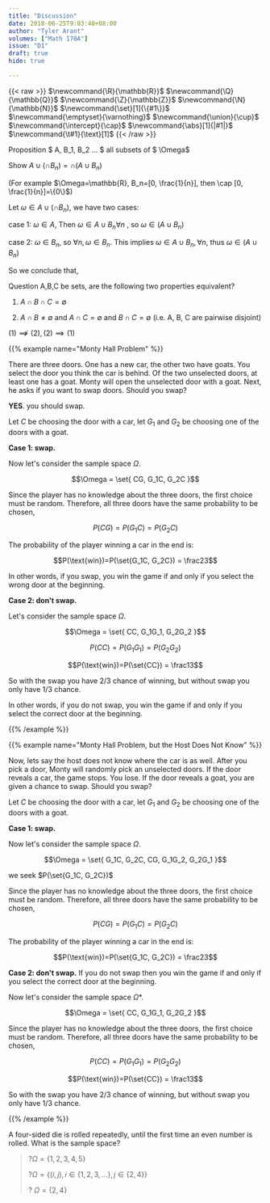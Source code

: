 ```yaml
---
title: "Discussion"
date: 2018-06-25T9:03:48+08:00
author: "Tyler Arant"
volumes: ["Math 170A"]
issue: "D1"
draft: true
hide: true

---
```


<!--more-->

<div class="latex-macros">
  {{< raw >}}
    $\newcommand{\R}{\mathbb{R}}$
    $\newcommand{\Q}{\mathbb{Q}}$
    $\newcommand{\Z}{\mathbb{Z}}$
    $\newcommand{\N}{\mathbb{N}}$
    $\newcommand{\set}[1]{\{#1\}}$
    $\newcommand{\emptyset}{\varnothing}$
    $\newcommand{\union}{\cup}$  
    $\newcommand{\intercept}{\cap}$  
    $\newcommand{\abs}[1]{|#1|}$  
    $\newcommand{\t#1}{\text}[1]$  
  {{< /raw >}}
</div>


Proposition $ A, B_1, B_2 ... $ all subsets of $ \Omega$

Show $A\cup(\cap B_n)= \cap (A\cup B_n)$

(For example $\Omega=\mathbb{R}, B_n=[0, \frac{1}{n}], then \cap [0, \frac{1}{n}]=\{0\}$)

Let $\omega \in A \cup (\cap B_n),$ we have two cases:

case 1: $\omega \in A$, Then $\omega \in A \cup B_n \forall n$ , so $\omega \in (A\cup B_n)$

case 2: $\omega \in B_n$, so $\forall n, \omega \in B_n$. This implies $\omega \in A \cup B_n, \forall n$, thus $\omega \in (A\cup B_n)$

So we conclude that,



Question A,B,C be sets, are the following two properties equivalent?

1. $A\cap B \cap C = \emptyset$

2. $A\cap B \neq \emptyset$ and $A \cap C = \emptyset$ and $B \cap C = \emptyset$ (i.e. A, B, C are pairwise disjoint)

$(1) \not\implies (2), (2) \implies (1)$



{{% example name="Monty Hall Problem" %}}

There are three doors. One has a new car, the other two have goats. You select the door you think the car is behind. Of the two unselected doors, at least one has a goat. Monty will open the unselected door with a goat. Next, he asks if you want to swap doors. Should you swap?


<strong>YES</strong>. you should swap.

Let $C$ be choosing the door with a car, let $G_1$ and $G_2$ be choosing one of the doors with a goat.

<strong>Case 1: swap.</strong>


Now let's consider the sample space $\Omega$.

$$\Omega = \set{ CG, G_1C, G_2C }$$

Since the player has no knowledge about the three doors, the first choice must be random. Therefore, all three doors have the same probability to be chosen,

$$P(CG) = P(G_1C) = P(G_2C)$$

The probability of the player winning a car in the end is:

$$P(\text{win})=P(\set{G_1C, G_2C}) = \frac23$$

In other words, if you swap, you win the game if and only if you select the wrong door at the beginning.

<strong>Case 2: don't swap.</strong> 

Let's consider the sample space $\Omega$.

$$\Omega = \set{ CC, G_1G_1, G_2G_2 }$$

$$P(CC) = P(G_1G_1) = P(G_2G_2)$$

$$P(\text{win})=P(\set{CC}) = \frac13$$

So with the swap you have 2/3 chance of winning, but without swap you only have 1/3 chance.

In other words, if you do not swap, you win the game if and only if you select the correct door at the beginning.

{{% /example %}}


{{% example name="Monty Hall Problem, but the Host Does Not Know" %}}

Now, lets say the host does not know where the car is as well. After you pick a door, Monty will randomly pick an unselected doors. If the door reveals a car, the game stops. You lose. If the door reveals a goat, you are given a chance to swap. Should you swap?

Let $C$ be choosing the door with a car, let $G_1$ and $G_2$ be choosing one of the doors with a goat.

<strong>Case 1: swap.</strong> 

Now let's consider the sample space $\Omega$.

$$\Omega = \set{ G_1C, G_2C, CG, G_1G_2, G_2G_1 }$$

we seek $P(\set{G_1C, G_2C})$


Since the player has no knowledge about the three doors, the first choice must be random. Therefore, all three doors have the same probability to be chosen,

$$P(CG) = P(G_1C) = P(G_2C)$$

The probability of the player winning a car in the end is:

$$P(\text{win})=P(\set{G_1C, G_2C}) = \frac23$$

<strong>Case 2: don't swap.</strong> If you do not swap then you win the game if and only if you select the correct door at the beginning.

Now let's consider the sample space $\Omega$*.

$$\Omega = \set{ CC, G_1G_1, G_2G_2 }$$

Since the player has no knowledge about the three doors, the first choice must be random. Therefore, all three doors have the same probability to be chosen,

$$P(CC) = P(G_1G_1) = P(G_2G_2)$$

$$P(\text{win})=P(\set{CC}) = \frac13$$

So with the swap you have 2/3 chance of winning, but without swap you only have 1/3 chance.

{{% /example %}}




A four-sided die is rolled repeatedly, until the first time an even number is rolled. What is the sample space?

> ?$\Omega=\{1, 2, 3, 4, 5\}$
>
> ?$\Omega=\{(i, j), i\in\{1, 2, 3, ...\}, j\in\{2, 4\}\}$
>
> ? $\Omega=\{2, 4\}$